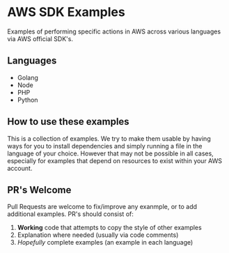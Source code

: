 # AWS SDK Examples

Examples of performing specific actions in AWS across various languages via AWS official SDK's.

## Languages

* Golang
* Node
* PHP
* Python

## How to use these examples

This is a collection of examples. We try to make them usable by having ways for you to install dependencies and simply running a file in the language of your choice. However that may not be possible in all cases, especially for examples that depend on resources to exist within your AWS account.

## PR's Welcome

Pull Requests are welcome to fix/improve any exanmple, or to add additional examples. PR's should consist of:

1. **Working** code that attempts to copy the style of other examples
2. Explanation where needed (usually via code comments)
3. *Hopefully* complete examples (an example in each language)